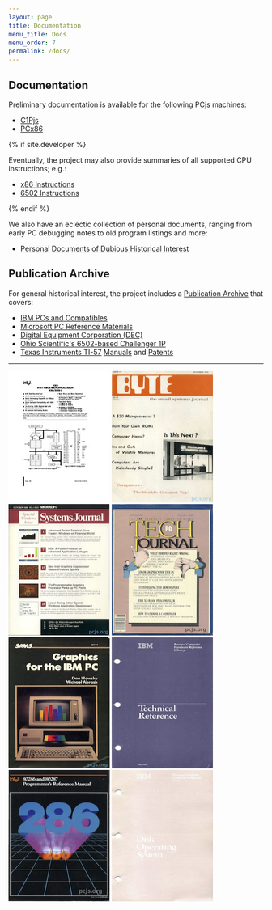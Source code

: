 ```yaml
---
layout: page
title: Documentation
menu_title: Docs
menu_order: 7
permalink: /docs/
---
```


Documentation
-------------

Preliminary documentation is available for the following PCjs machines:

* [C1Pjs](c1pjs/)
* [PCx86](pcx86/)

{% if site.developer %}

Eventually, the project may also provide summaries of all supported CPU instructions; e.g.:

* [x86 Instructions](x86/)
* [6502 Instructions](6502/)

{% endif %}

We also have an eclectic collection of personal documents, ranging from early PC debugging notes to old program
listings and more:

* [Personal Documents of Dubious Historical Interest](personal/)

Publication Archive
-------------------

For general historical interest, the project includes a [Publication Archive](/pubs/) that covers:

* [IBM PCs and Compatibles](/pubs/pc/)
* [Microsoft PC Reference Materials](/pubs/pc/reference/microsoft/)
* [Digital Equipment Corporation (DEC)](/pubs/dec/)
* [Ohio Scientific's 6502-based Challenger 1P](/pubs/c1p/)
* [Texas Instruments TI-57](/devices/ti57/) [Manuals](/devices/ti57/docs/) and [Patents](/devices/ti57/patents/)

---

[<img src="/pubs/images/8088-CPU-thumb.jpg" width="200" height="260" alt="8088 CPU"/>](/pubs/pc/datasheets/)
[<img src="/pubs/images/BYTE-1975-11-thumb.jpg" width="200" height="260" alt="Byte Magazine"/>](/pubs/pc/magazines/byte/)
[<img src="/pubs/images/MSJ-1986-10-thumb.jpg" width="200" height="260" alt="Microsoft Systems Journal"/>](/pubs/pc/magazines/msj/)
[<img src="/pubs/images/PCTJ-1983-07-thumb.jpg" width="200" height="260" alt="PC Tech Journal"/>](/pubs/pc/magazines/pctj/)
[<img src="/pubs/images/Graphics_for_the_IBM_PC-thumb.jpg" width="200" height="260" alt="Graphics for the IBM PC"/>](/pubs/pc/programming/Graphics_for_the_IBM_PC/)
[<img src="/pubs/images/IBM-5150-TECHREF-thumb.jpg" width="200" height="260" alt="IBM 5150 Technical Reference (August 1981)"/>](/pubs/pc/reference/ibm/)
[<img src="/pubs/images/80286_and_80287_Programmers_Reference_Manual_1987-thumb.jpg" width="200" height="260" alt="80286 and 80287 Programmer's Reference"/>](/pubs/pc/reference/intel/)
[<img src="/pubs/images/PCDOS100-thumb.jpg" width="200" height="260" alt="IBM PC Disk Operating System v1.00"/>](/pubs/pc/software/)

